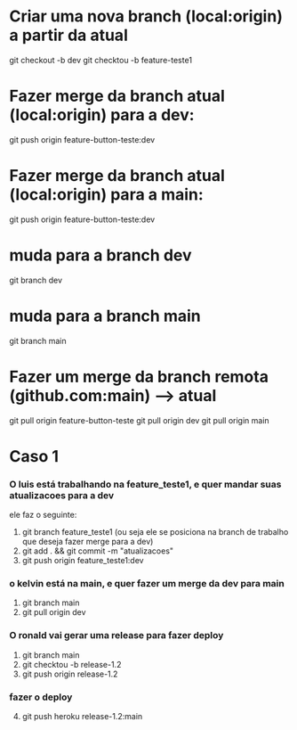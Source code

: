 # Criar uma nova branch (local:origin) a partir da atual
git checkout -b dev
git checktou -b feature-teste1

# Fazer merge da branch atual (local:origin) para a dev:
git push origin feature-button-teste:dev


# Fazer merge da branch atual (local:origin) para a main:
git push origin feature-button-teste:dev

# muda para a branch dev
git branch dev 

# muda para a branch main
git branch main

# Fazer um merge da branch remota (github.com:main) --> atual 
git pull origin feature-button-teste
git pull origin dev
git pull origin main


# Caso 1 

### O luis está trabalhando na feature_teste1, e quer mandar suas atualizacoes para a dev

ele faz o seguinte:
1) git branch feature_teste1 (ou seja ele se posiciona na branch de trabalho que deseja fazer merge para a dev)
2) git add . && git commit -m "atualizacoes" 
3) git push origin feature_teste1:dev 


### o kelvin está na main, e quer fazer um merge da dev para main

1) git branch main
2) git pull origin dev 


### O ronald vai gerar uma release para fazer deploy

1) git branch main
2) git checktou -b release-1.2
3) git push origin release-1.2 


### fazer o deploy

4) git push heroku release-1.2:main 












